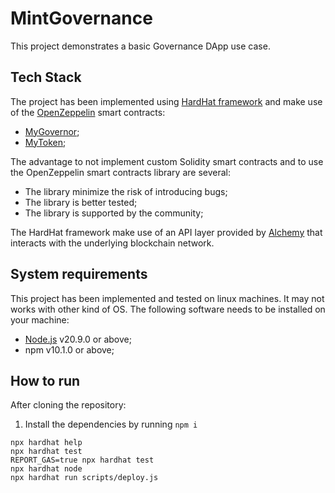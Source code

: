 # MintGovernance

This project demonstrates a basic Governance DApp use case.





## Tech Stack
The project has been implemented using [HardHat framework](https://hardhat.org/) and make use of the [OpenZeppelin](https://www.openzeppelin.com/) smart contracts:

* [MyGovernor](https://wizard.openzeppelin.com/#governor);
* [MyToken](https://wizard.openzeppelin.com/#erc20);

The advantage to not implement custom Solidity smart contracts and to use the OpenZeppelin smart contracts library are several:

* The library minimize the risk of introducing bugs;
* The library is better tested;
* The library is supported by the community;

The HardHat framework make use of an API layer provided by [Alchemy](https://www.alchemy.com/) that interacts with the underlying blockchain network.


## System requirements
This project has been implemented and tested on linux machines. It may not works with other kind of OS. The following software needs to be installed on your machine:

* [Node.js](https://nodejs.org/en) v20.9.0 or above;
* npm v10.1.0 or above;


## How to run
After cloning the repository:
1. Install the dependencies by running `npm i`

```shell
npx hardhat help
npx hardhat test
REPORT_GAS=true npx hardhat test
npx hardhat node
npx hardhat run scripts/deploy.js
```
